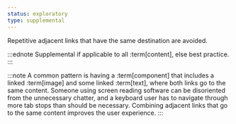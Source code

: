 ```yaml
---
status: exploratory
type: supplemental
---
```


Repetitive adjacent links that have the same destination are avoided.

:::ednote
Supplemental if applicable to all :term[content], else best practice.
:::

:::note
A common pattern is having a :term[component] that includes a linked :term[image] and some linked :term[text], where both links go to the same content. Someone using screen reading software can be disoriented from the unnecessary chatter, and a keyboard user has to navigate through more tab stops than should be necessary. Combining adjacent links that go to the same content improves the user experience.
:::
